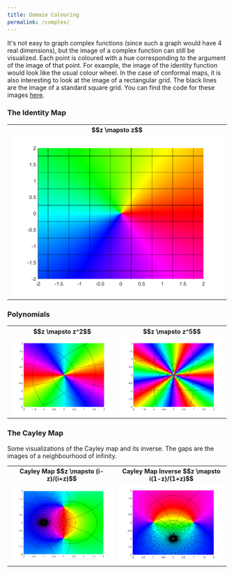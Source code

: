 ```yaml
---
title: Domain Colouring
permalink: /complex/
---
```


It's not easy to graph complex functions (since such a graph would have 4 real dimensions), but the image of a complex function can still be visualized.
Each point is coloured with a hue corresponding to the argument of the image of that point. 
For example, the image of the identity function would look like the usual colour wheel.
In the case of conformal maps, it is also interesting to look at the image of a rectangular grid. 
The black lines are the image of a standard square grid. You can find the code for these images <a href = "https://github.com/ibeach/ibeach.github.io/tree/master/code">here</a>.

<h3> The Identity Map </h3>

<table>
<tr> 
	<th>$$z \mapsto z$$</th>
</tr>
<tr> 
	<td><img src="\images\complex\id.png"></td>
</tr>
</table>

<h3> Polynomials </h3>

<table>
<tr> 
	<th>$$z \mapsto z^2$$</th>
	<th>$$z \mapsto z^5$$</th>
</tr>
<tr>
	<td><img src="\images\complex\quadratic.png"></td>
	<td><img src="\images\complex\quintic.png"></td>
</tr>
</table>

<h3> The Cayley Map </h3>
Some visualizations of the Cayley map and its inverse. 
The gaps are the images of a neighbourhood of infinity.

<table>
<tr> 
	<th>Cayley Map $$z \mapsto (i-z)/(i+z)$$</th>
	<th>Cayley Map Inverse  $$z \mapsto i(1-z)/(1+z)$$</th>
</tr>
<tr> 
	<td><img src="\images\complex\cayley.png"></td>
	<td><img src="\images\complex\cayley_inverse.png"></td>
</tr>
</table>

